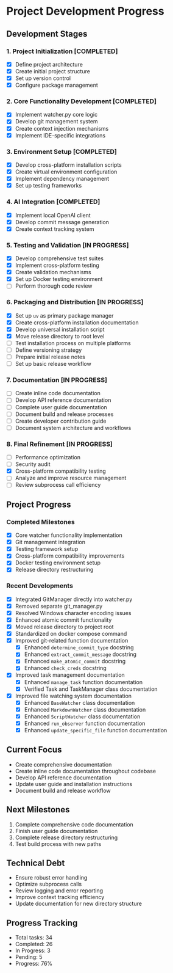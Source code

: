 # Project Development Progress

## Development Stages

### 1. Project Initialization [COMPLETED]

- [x] Define project architecture
- [x] Create initial project structure
- [x] Set up version control
- [x] Configure package management

### 2. Core Functionality Development [COMPLETED]

- [x] Implement watcher.py core logic
- [x] Develop git management system
- [x] Create context injection mechanisms
- [x] Implement IDE-specific integrations

### 3. Environment Setup [COMPLETED]

- [x] Develop cross-platform installation scripts
- [x] Create virtual environment configuration
- [x] Implement dependency management
- [x] Set up testing frameworks

### 4. AI Integration [COMPLETED]

- [x] Implement local OpenAI client
- [x] Develop commit message generation
- [x] Create context tracking system

### 5. Testing and Validation [IN PROGRESS]

- [x] Develop comprehensive test suites
- [x] Implement cross-platform testing
- [x] Create validation mechanisms
- [x] Set up Docker testing environment
- [ ] Perform thorough code review

### 6. Packaging and Distribution [IN PROGRESS]

- [x] Set up `uv` as primary package manager
- [x] Create cross-platform installation documentation
- [x] Develop universal installation script
- [x] Move release directory to root level
- [ ] Test installation process on multiple platforms
- [ ] Define versioning strategy
- [ ] Prepare initial release notes
- [ ] Set up basic release workflow

### 7. Documentation [IN PROGRESS]

- [ ] Create inline code documentation
- [ ] Develop API reference documentation
- [ ] Complete user guide documentation
- [ ] Document build and release processes
- [ ] Create developer contribution guide
- [ ] Document system architecture and workflows

### 8. Final Refinement [IN PROGRESS]

- [ ] Performance optimization
- [ ] Security audit
- [x] Cross-platform compatibility testing
- [ ] Analyze and improve resource management
- [ ] Review subprocess call efficiency

## Project Progress

### Completed Milestones

- [x] Core watcher functionality implementation
- [x] Git management integration
- [x] Testing framework setup
- [x] Cross-platform compatibility improvements
- [x] Docker testing environment setup
- [x] Release directory restructuring

### Recent Developments

- [x] Integrated GitManager directly into watcher.py
- [x] Removed separate git_manager.py
- [x] Resolved Windows character encoding issues
- [x] Enhanced atomic commit functionality
- [x] Moved release directory to project root
- [x] Standardized on docker compose command
- [x] Improved git-related function documentation
  - [x] Enhanced `determine_commit_type` docstring
  - [x] Enhanced `extract_commit_message` docstring
  - [x] Enhanced `make_atomic_commit` docstring
  - [x] Enhanced `check_creds` docstring
- [x] Improved task management documentation
  - [x] Enhanced `manage_task` function documentation
  - [x] Verified Task and TaskManager class documentation
- [x] Improved file watching system documentation
  - [x] Enhanced `BaseWatcher` class documentation
  - [x] Enhanced `MarkdownWatcher` class documentation
  - [x] Enhanced `ScriptWatcher` class documentation
  - [x] Enhanced `run_observer` function documentation
  - [x] Enhanced `update_specific_file` function documentation

## Current Focus

- Create comprehensive documentation
- Create inline code documentation throughout codebase
- Develop API reference documentation
- Update user guide and installation instructions
- Document build and release workflow

## Next Milestones

1. Complete comprehensive code documentation
2. Finish user guide documentation
3. Complete release directory restructuring
4. Test build process with new paths

## Technical Debt

- Ensure robust error handling
- Optimize subprocess calls
- Review logging and error reporting
- Improve context tracking efficiency
- Update documentation for new directory structure

## Progress Tracking

- Total tasks: 34
- Completed: 26
- In Progress: 3
- Pending: 5
- Progress: 76%